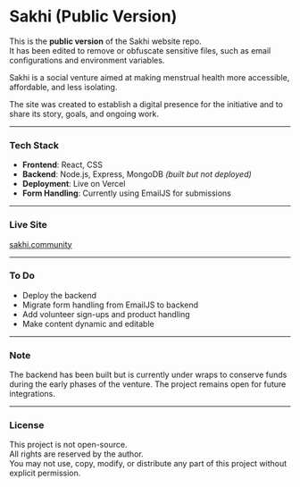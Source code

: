 # Sakhi (Public Version)

This is the **public version** of the Sakhi website repo.  
It has been edited to remove or obfuscate sensitive files, such as email configurations and environment variables.

Sakhi is a social venture aimed at making menstrual health more accessible, affordable, and less isolating.

The site was created to establish a digital presence for the initiative and to share its story, goals, and ongoing work.

---

### Tech Stack
- **Frontend**: React, CSS
- **Backend**: Node.js, Express, MongoDB *(built but not deployed)*
- **Deployment**: Live on Vercel
- **Form Handling**: Currently using EmailJS for submissions

---

### Live Site
[sakhi.community](https://www.sakhi.community)

---

### To Do
- Deploy the backend
- Migrate form handling from EmailJS to backend
- Add volunteer sign-ups and product handling
- Make content dynamic and editable

---

### Note
The backend has been built but is currently under wraps to conserve funds during the early phases of the venture. The project remains open for future integrations.

---

### License
This project is not open-source.  
All rights are reserved by the author.  
You may not use, copy, modify, or distribute any part of this project without explicit permission.
